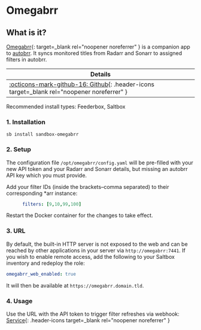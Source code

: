 # Omegabrr

## What is it?

[Omegabrr](https://github.com/autobrr/omegabrr){: target=_blank rel="noopener noreferrer" } is a companion app to [autobrr](https://docs.saltbox.dev/sandbox/apps/autobrr/). It syncs monitored titles from Radarr and Sonarr to assigned filters in autobrr.

| Details     |
|-------------|
| [:octicons-mark-github-16: Github](https://github.com/autobrr/omegabrr){: .header-icons target=_blank rel="noopener noreferrer" } |

Recommended install types: Feederbox, Saltbox

### 1. Installation

``` shell
sb install sandbox-omegabrr
```

### 2. Setup

The configuration file `/opt/omegabrr/config.yaml` will be pre-filled with your new API token and your Radarr and Sonarr details, but missing an autobrr API key which you must provide.

Add your filter IDs (inside the brackets–comma separated) to their corresponding *arr instance:
```yaml
      filters: [9,10,99,100]
```
Restart the Docker container for the changes to take effect.

### 3. URL

By default, the built-in HTTP server is not exposed to the web and can be reached by other applications in your server via `http://omegabrr:7441`. If you wish to enable remote access, add the following to your Saltbox inventory and redeploy the role:

```yaml
omegabrr_web_enabled: true
```
It will then be available at `https://omegabrr.domain.tld`.

### 4. Usage

Use the URL with the API token to trigger filter refreshes via webhook: [Service](https://github.com/autobrr/omegabrr#service){: .header-icons target=_blank rel="noopener noreferrer" }
